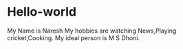 # Hello-world
My Name is Naresh
My hobbies are watching News,Playing cricket,Cooking.
My ideal person is M S Dhoni.
